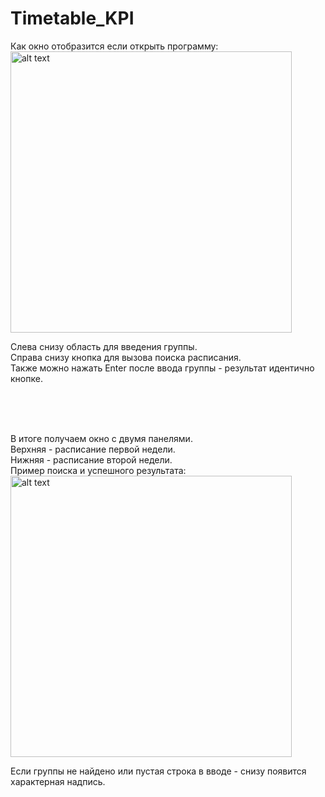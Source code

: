 # Timetable_KPI

Как окно отобразится если открыть программу:<br>
<img alt="alt text" src="https://github.com/Archasmiel/timetable_kpi_pyqt5/blob/main/examples/example1.png?raw=true" width="450"/>

Слева снизу область для введения группы.<br>
Справа снизу кнопка для вызова поиска расписания.<br>
Также можно нажать Enter после ввода группы - результат идентично кнопке.<br>

<br><br><br>

В итоге получаем окно с двумя панелями.<br> 
Верхняя - расписание первой недели.<br>
Нижняя - расписание второй недели.<br>
Пример поиска и успешного результата:<br>
<img alt="alt text" src="https://github.com/Archasmiel/timetable_kpi_pyqt5/blob/main/examples/example2.png?raw=true" width="450"/>


Если группы не найдено или пустая строка в вводе - снизу появится характерная надпись.

